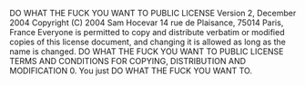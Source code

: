 DO WHAT THE FUCK YOU WANT TO PUBLIC LICENSE
 Version 2, December 2004
 Copyright (C) 2004 Sam Hocevar
 14 rue de Plaisance, 75014 Paris, France
 Everyone is permitted to copy and distribute verbatim or modified
 copies of this license document, and changing it is allowed as long
 as the name is changed.
 DO WHAT THE FUCK YOU WANT TO PUBLIC LICENSE
 TERMS AND CONDITIONS FOR COPYING, DISTRIBUTION AND MODIFICATION
 0. You just DO WHAT THE FUCK YOU WANT TO.

